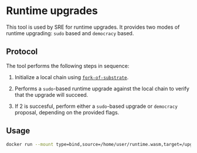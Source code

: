 # Runtime upgrades

This tool is used by SRE for runtime upgrades. It provides two modes of runtime upgrading: `sudo` based and `democracy` based.

## Protocol

The tool performs the following steps in sequence:

1. Initialize a local chain using [`fork-of-substrate`](https://github.com/maxsam4/fork-off-substrate).

2. Performs a `sudo`-based runtime upgrade against the local chain to verify that the upgrade will succeed.

3. If 2 is succesful, perform either a `sudo`-based upgrade or `democracy` proposal, depending on the provided flags.

## Usage

```bash
docker run --mount type=bind,source=/home/user/runtime.wasm,target=/upgrader/runtime.wasm upgrader upgrade -w wss://kusama.api.onfinality.io/public-ws -k "december suit acoustic cruise crystal tunnel butter piece winner crunch language engine" -r "/upgrader/runtime.wasm" -m "sudo"
```